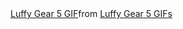 <div class="tenor-gif-embed" data-postid="7578377078938294016" data-share-method="host" data-aspect-ratio="1.72222" data-width="100%"><a href="https://tenor.com/view/luffy-gear-5-gif-7578377078938294016">Luffy Gear 5 GIF</a>from <a href="https://tenor.com/search/luffy+gear+5-gifs">Luffy Gear 5 GIFs</a></div> <script type="text/javascript" async src="https://tenor.com/embed.js"></script>
<!---
virMavr/virMavr is a ✨ special ✨ repository because its `README.md` (this file) appears on your GitHub profile.
You can click the Preview link to take a look at your changes.
--->
